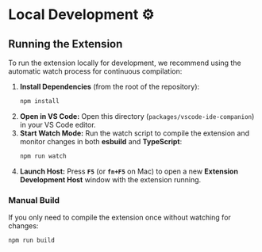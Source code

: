 # Local Development ⚙️

## Running the Extension

To run the extension locally for development, we recommend using the automatic
watch process for continuous compilation:

1.  **Install Dependencies** (from the root of the repository):
    ```bash
    npm install
    ```
2.  **Open in VS Code:** Open this directory (`packages/vscode-ide-companion`)
    in your VS Code editor.
3.  **Start Watch Mode:** Run the watch script to compile the extension and
    monitor changes in both **esbuild** and **TypeScript**:
    ```bash
    npm run watch
    ```
4.  **Launch Host:** Press **`F5`** (or **`fn+F5`** on Mac) to open a new
    **Extension Development Host** window with the extension running.

### Manual Build

If you only need to compile the extension once without watching for changes:

```bash
npm run build
```
